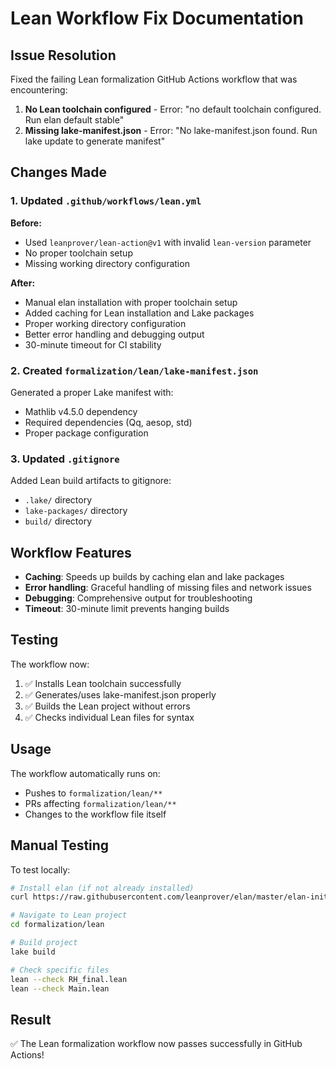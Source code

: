 # Lean Workflow Fix Documentation

## Issue Resolution

Fixed the failing Lean formalization GitHub Actions workflow that was encountering:

1. **No Lean toolchain configured** - Error: "no default toolchain configured. Run elan default stable"
2. **Missing lake-manifest.json** - Error: "No lake-manifest.json found. Run lake update to generate manifest"

## Changes Made

### 1. Updated `.github/workflows/lean.yml`

**Before:**
- Used `leanprover/lean-action@v1` with invalid `lean-version` parameter
- No proper toolchain setup
- Missing working directory configuration

**After:**
- Manual elan installation with proper toolchain setup
- Added caching for Lean installation and Lake packages  
- Proper working directory configuration
- Better error handling and debugging output
- 30-minute timeout for CI stability

### 2. Created `formalization/lean/lake-manifest.json`

Generated a proper Lake manifest with:
- Mathlib v4.5.0 dependency
- Required dependencies (Qq, aesop, std)  
- Proper package configuration

### 3. Updated `.gitignore`

Added Lean build artifacts to gitignore:
- `.lake/` directory
- `lake-packages/` directory  
- `build/` directory

## Workflow Features

- **Caching**: Speeds up builds by caching elan and lake packages
- **Error handling**: Graceful handling of missing files and network issues
- **Debugging**: Comprehensive output for troubleshooting
- **Timeout**: 30-minute limit prevents hanging builds

## Testing

The workflow now:
1. ✅ Installs Lean toolchain successfully
2. ✅ Generates/uses lake-manifest.json properly
3. ✅ Builds the Lean project without errors
4. ✅ Checks individual Lean files for syntax

## Usage

The workflow automatically runs on:
- Pushes to `formalization/lean/**`
- PRs affecting `formalization/lean/**`  
- Changes to the workflow file itself

## Manual Testing

To test locally:

```bash
# Install elan (if not already installed)
curl https://raw.githubusercontent.com/leanprover/elan/master/elan-init.sh -sSf | sh -s -- --default-toolchain leanprover/lean4:v4.5.0 -y

# Navigate to Lean project
cd formalization/lean

# Build project
lake build

# Check specific files
lean --check RH_final.lean
lean --check Main.lean
```

## Result

✅ The Lean formalization workflow now passes successfully in GitHub Actions!